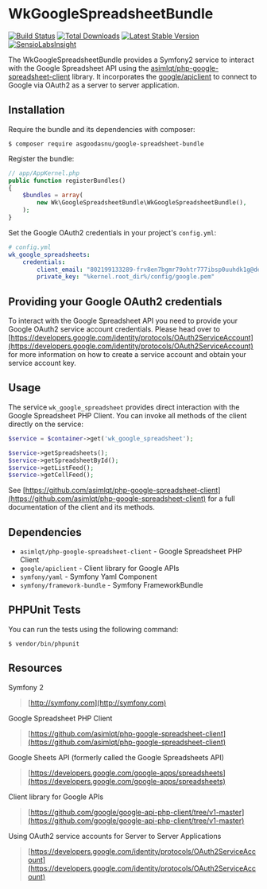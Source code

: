 # WkGoogleSpreadsheetBundle

[![Build Status](https://travis-ci.org/asgoodasnu/google-spreadsheet-bundle.png?branch=master)](https://travis-ci.org/asgoodasnu/google-spreadsheet-bundle) [![Total Downloads](https://poser.pugx.org/asgoodasnu/google-spreadsheet-bundle/d/total.png)](https://packagist.org/packages/asgoodasnu/google-spreadsheet-bundle) [![Latest Stable Version](https://poser.pugx.org/asgoodasnu/google-spreadsheet-bundle/v/stable.png)](https://packagist.org/packages/asgoodasnu/google-spreadsheet-bundle) [![SensioLabsInsight](https://insight.sensiolabs.com/projects/8291b0ce-38b5-4f22-8f2e-cb2c2e926759/mini.png)](https://insight.sensiolabs.com/projects/8291b0ce-38b5-4f22-8f2e-cb2c2e926759)

The WkGoogleSpreadsheetBundle provides a Symfony2 service to interact with the Google Spreadsheet API using the [asimlqt/php-google-spreadsheet-client](https://github.com/asimlqt/php-google-spreadsheet-client) library.
It incorporates the [google/apiclient](https://github.com/google/google-api-php-client) to connect to Google via OAuth2 as a server to server application.

Installation
----------------------------------------------------------------

Require the bundle and its dependencies with composer:

    $ composer require asgoodasnu/google-spreadsheet-bundle
    
Register the bundle:

```php
// app/AppKernel.php
public function registerBundles()
{
    $bundles = array(
        new Wk\GoogleSpreadsheetBundle\WkGoogleSpreadsheetBundle(),
    );
}
```

Set the Google OAuth2 credentials in your project's `config.yml`:

```yaml
# config.yml
wk_google_spreadsheets:
    credentials:
        client_email: "802199133289-frv8en7bgmr79ohtr777ibsp0uuhdk1g@developer.gserviceaccount.com"
        private_key: "%kernel.root_dir%/config/google.pem"
```
 
Providing your Google OAuth2 credentials
----------------------------------------------------------------
To interact with the Google Spreadsheet API you need to provide your Google OAuth2 service account credentials. Please head over to [https://developers.google.com/identity/protocols/OAuth2ServiceAccount](https://developers.google.com/identity/protocols/OAuth2ServiceAccount) for more information on how to create a service account and obtain your service account key.

Usage
----------------------------------------------------------------
The service `wk_google_spreadsheet` provides direct interaction with the Google Spreadsheet PHP Client. You can invoke all methods of the client directly on the service:
 
```php
$service = $container->get('wk_google_spreadsheet');

$service->getSpreadsheets();
$service->getSpreadsheetById();
$service->getListFeed();
$service->getCellFeed();
```

See [https://github.com/asimlqt/php-google-spreadsheet-client](https://github.com/asimlqt/php-google-spreadsheet-client) for a full documentation of the client and its methods.

Dependencies
----------------------------------------------------------------
* `asimlqt/php-google-spreadsheet-client` - Google Spreadsheet PHP Client
* `google/apiclient` - Client library for Google APIs
* `symfony/yaml` - Symfony Yaml Component
* `symfony/framework-bundle` - Symfony FrameworkBundle

PHPUnit Tests
----------------------------------------------------------------
You can run the tests using the following command:

    $ vendor/bin/phpunit

Resources
----------------------------------------------------------------
Symfony 2
> [http://symfony.com](http://symfony.com)

Google Spreadsheet PHP Client
> [https://github.com/asimlqt/php-google-spreadsheet-client](https://github.com/asimlqt/php-google-spreadsheet-client)

Google Sheets API (formerly called the Google Spreadsheets API)
> [https://developers.google.com/google-apps/spreadsheets](https://developers.google.com/google-apps/spreadsheets)

Client library for Google APIs
> [https://github.com/google/google-api-php-client/tree/v1-master](https://github.com/google/google-api-php-client/tree/v1-master)

Using OAuth2 service accounts for Server to Server Applications
> [https://developers.google.com/identity/protocols/OAuth2ServiceAccount](https://developers.google.com/identity/protocols/OAuth2ServiceAccount)
